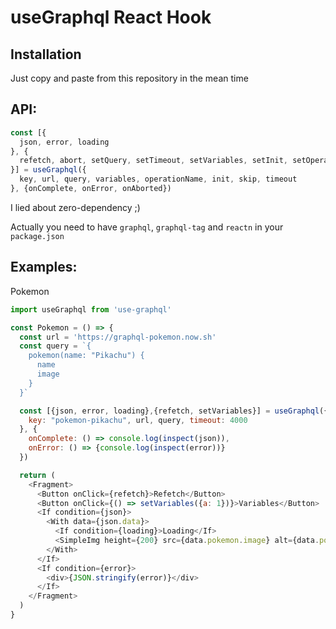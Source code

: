 # useGraphql React Hook

## Installation

Just copy and paste from this repository in the mean time

## API:

```js
const [{
  json, error, loading
}, {
  refetch, abort, setQuery, setTimeout, setVariables, setInit, setOperationName
}] = useGraphql({
  key, url, query, variables, operationName, init, skip, timeout
}, {onComplete, onError, onAborted})
```

I lied about zero-dependency ;)

Actually you need to have `graphql`, `graphql-tag` and `reactn` in your `package.json`

## Examples:

Pokemon

```js
import useGraphql from 'use-graphql'

const Pokemon = () => {
  const url = 'https://graphql-pokemon.now.sh'
  const query = `{
    pokemon(name: "Pikachu") {
      name
      image
    }
  }`

  const [{json, error, loading},{refetch, setVariables}] = useGraphql({
    key: "pokemon-pikachu", url, query, timeout: 4000
  }, { 
    onComplete: () => console.log(inspect(json)),
    onError: () => {console.log(inspect(error))}
  })

  return (
    <Fragment>
      <Button onClick={refetch}>Refetch</Button>
      <Button onClick={() => setVariables({a: 1})}>Variables</Button>
      <If condition={json}>
        <With data={json.data}>
          <If condition={loading}>Loading</If>
          <SimpleImg height={200} src={data.pokemon.image} alt={data.pokemon.name} />
        </With>
      </If>
      <If condition={error}>
        <div>{JSON.stringify(error)}</div>
      </If>
    </Fragment>
  )
}